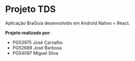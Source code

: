 # Projeto TDS

Aplicação BraGuia desenvolvido em Android Nativo + React.

**Projeto realizado por**: 
- PG53975 José Carvalho 
- PG52689 José Barbosa 
- PG54097 Miguel Silva 
